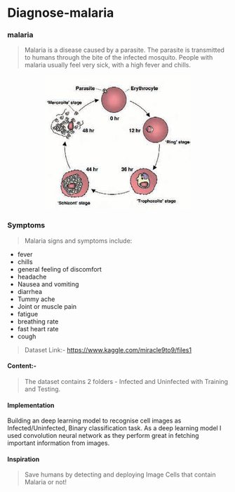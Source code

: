 # Diagnose-malaria
### malaria
> Malaria is a disease caused by a parasite. The parasite is transmitted to humans through the bite of the infected mosquito. People with malaria usually feel very sick, with a high fever and chills.

<p align="center">
  <img src="image/pn.51.17.figure1.jpg" />
</p>

### Symptoms
> Malaria signs and symptoms include:

* fever
*  chills
*  general feeling of discomfort
*  headache
*  Nausea and vomiting
*  diarrhea
*  Tummy ache
*  Joint or muscle pain
*  fatigue
*  breathing rate
*  fast heart rate
*  cough

> Dataset Link:- https://www.kaggle.com/miracle9to9/files1
 #### Content:-
  >The dataset contains 2 folders - Infected and Uninfected with Training and Testing.
#### Implementation
  Building an deep learning model to recognise cell images as Infected/Uninfected, Binary classification task. As a deep learning model I used convolution neural network as they perform great in fetching important information from images.
#### Inspiration
>Save humans by detecting and deploying Image Cells that contain Malaria or not!
